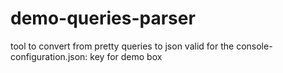 # demo-queries-parser
tool to convert from pretty queries to json valid for the console-configuration.json: key for demo box
